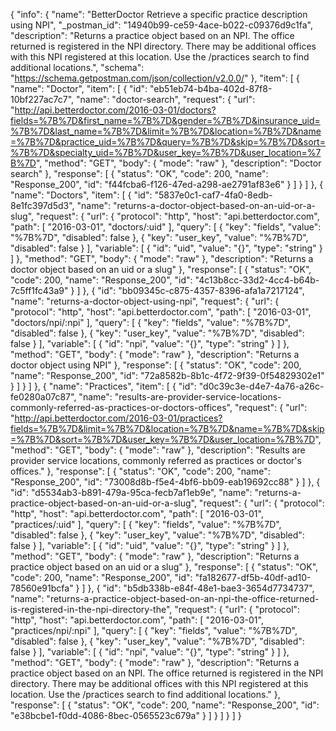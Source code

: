 {
  "info": {
    "name": "BetterDoctor Retrieve a specific practice description using NPI",
    "_postman_id": "14940b99-ce59-4ace-b022-c09376d9c1fa",
    "description": "Returns a practice object based on an NPI. The office returned is registered in the NPI directory. There may be additional offices with this NPI registered at this location. Use the /practices search to find additional locations.",
    "schema": "https://schema.getpostman.com/json/collection/v2.0.0/"
  },
  "item": [
    {
      "name": "Doctor",
      "item": [
        {
          "id": "eb51eb74-b4ba-402d-87f8-10bf227ac7c7",
          "name": "doctor-search",
          "request": {
            "url": "http://api.betterdoctor.com/2016-03-01/doctors?fields=%7B%7D&first_name=%7B%7D&gender=%7B%7D&insurance_uid=%7B%7D&last_name=%7B%7D&limit=%7B%7D&location=%7B%7D&name=%7B%7D&practice_uid=%7B%7D&query=%7B%7D&skip=%7B%7D&sort=%7B%7D&specialty_uid=%7B%7D&user_key=%7B%7D&user_location=%7B%7D",
            "method": "GET",
            "body": {
              "mode": "raw"
            },
            "description": "Doctor search"
          },
          "response": [
            {
              "status": "OK",
              "code": 200,
              "name": "Response_200",
              "id": "f44fcba6-f126-47ed-a298-ae2791af83e6"
            }
          ]
        }
      ]
    },
    {
      "name": "Doctors",
      "item": [
        {
          "id": "5837e0c1-caf7-4fa0-8edb-8e1fc397d5d3",
          "name": "returns-a-doctor-object-based-on-an-uid-or-a-slug",
          "request": {
            "url": {
              "protocol": "http",
              "host": "api.betterdoctor.com",
              "path": [
                "2016-03-01",
                "doctors/:uid"
              ],
              "query": [
                {
                  "key": "fields",
                  "value": "%7B%7D",
                  "disabled": false
                },
                {
                  "key": "user_key",
                  "value": "%7B%7D",
                  "disabled": false
                }
              ],
              "variable": [
                {
                  "id": "uid",
                  "value": "{}",
                  "type": "string"
                }
              ]
            },
            "method": "GET",
            "body": {
              "mode": "raw"
            },
            "description": "Returns a doctor object based on an uid or a slug"
          },
          "response": [
            {
              "status": "OK",
              "code": 200,
              "name": "Response_200",
              "id": "4c13b8cc-33d2-4cc4-b64b-7c5ff1fc43a9"
            }
          ]
        },
        {
          "id": "bb09345c-c875-4357-8396-afa1a7217124",
          "name": "returns-a-doctor-object-using-npi",
          "request": {
            "url": {
              "protocol": "http",
              "host": "api.betterdoctor.com",
              "path": [
                "2016-03-01",
                "doctors/npi/:npi"
              ],
              "query": [
                {
                  "key": "fields",
                  "value": "%7B%7D",
                  "disabled": false
                },
                {
                  "key": "user_key",
                  "value": "%7B%7D",
                  "disabled": false
                }
              ],
              "variable": [
                {
                  "id": "npi",
                  "value": "{}",
                  "type": "string"
                }
              ]
            },
            "method": "GET",
            "body": {
              "mode": "raw"
            },
            "description": "Returns a doctor object using NPI"
          },
          "response": [
            {
              "status": "OK",
              "code": 200,
              "name": "Response_200",
              "id": "72a8582b-8b1c-4f72-9f39-0f54829302e1"
            }
          ]
        }
      ]
    },
    {
      "name": "Practices",
      "item": [
        {
          "id": "d0c39c3e-d4e7-4a76-a26c-fe0280a07c87",
          "name": "results-are-provider-service-locations-commonly-referred-as-practices-or-doctors-offices",
          "request": {
            "url": "http://api.betterdoctor.com/2016-03-01/practices?fields=%7B%7D&limit=%7B%7D&location=%7B%7D&name=%7B%7D&skip=%7B%7D&sort=%7B%7D&user_key=%7B%7D&user_location=%7B%7D",
            "method": "GET",
            "body": {
              "mode": "raw"
            },
            "description": "Results are provider service locations, commonly referred as practices or doctor's offices."
          },
          "response": [
            {
              "status": "OK",
              "code": 200,
              "name": "Response_200",
              "id": "73008d8b-f5e4-4bf6-bb09-eab19692cc88"
            }
          ]
        },
        {
          "id": "d5534ab3-b891-479a-95ca-fecb7af1eb9e",
          "name": "returns-a-practice-object-based-on-an-uid-or-a-slug",
          "request": {
            "url": {
              "protocol": "http",
              "host": "api.betterdoctor.com",
              "path": [
                "2016-03-01",
                "practices/:uid"
              ],
              "query": [
                {
                  "key": "fields",
                  "value": "%7B%7D",
                  "disabled": false
                },
                {
                  "key": "user_key",
                  "value": "%7B%7D",
                  "disabled": false
                }
              ],
              "variable": [
                {
                  "id": "uid",
                  "value": "{}",
                  "type": "string"
                }
              ]
            },
            "method": "GET",
            "body": {
              "mode": "raw"
            },
            "description": "Returns a practice object based on an uid or a slug"
          },
          "response": [
            {
              "status": "OK",
              "code": 200,
              "name": "Response_200",
              "id": "fa182677-df5b-40df-ad10-78560e91bcfa"
            }
          ]
        },
        {
          "id": "b5db338b-e84f-48e1-bae3-3654d7734737",
          "name": "returns-a-practice-object-based-on-an-npi-the-office-returned-is-registered-in-the-npi-directory-the",
          "request": {
            "url": {
              "protocol": "http",
              "host": "api.betterdoctor.com",
              "path": [
                "2016-03-01",
                "practices/npi/:npi"
              ],
              "query": [
                {
                  "key": "fields",
                  "value": "%7B%7D",
                  "disabled": false
                },
                {
                  "key": "user_key",
                  "value": "%7B%7D",
                  "disabled": false
                }
              ],
              "variable": [
                {
                  "id": "npi",
                  "value": "{}",
                  "type": "string"
                }
              ]
            },
            "method": "GET",
            "body": {
              "mode": "raw"
            },
            "description": "Returns a practice object based on an NPI. The office returned is registered in the NPI directory. There may be additional offices with this NPI registered at this location. Use the /practices search to find additional locations."
          },
          "response": [
            {
              "status": "OK",
              "code": 200,
              "name": "Response_200",
              "id": "e38bcbe1-f0dd-4086-8bec-0565523c679a"
            }
          ]
        }
      ]
    }
  ]
}